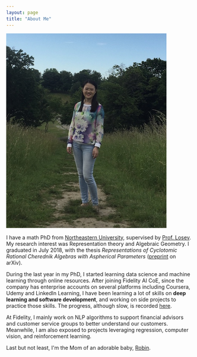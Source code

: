 ```yaml
---
layout: page
title: "About Me"
---
```

![](photo.jpg)

I have a math PhD from [Northeastern University](https://cos.northeastern.edu/mathematics-3/), supervised by [Prof. Losev](https://gauss.math.yale.edu/~il282/index.html). My research interest was Representation theory and Algebraic Geometry. I graduated in July 2018, with the thesis *Representations of Cyclotomic Rational Cherednik Algebras with Aspherical Parameters* ([preprint](https://arxiv.org/abs/1809.06724) on arXiv).

During the last year in my PhD, I started learning data science and machine learning through online resources. After joining Fidelity AI CoE, since the company has enterprise accounts on several platforms including Coursera, Udemy and LinkedIn Learning, I have been learning a lot of skills on __deep learning and software development__, and working on side projects to practice those skills. The progress, although slow, is recorded [here](/projects.html/).

At Fidelity, I mainly work on NLP algorithms to support financial advisors and customer service groups to better understand our customers. Meanwhile, I am also exposed to projects leveraging regression, computer vision, and reinforcement learning.  

Last but not least, I'm the Mom of an adorable baby, [Robin](/robin.jpg/). 
<!-- ### Footer
Last updated: Nov 2019 -->

